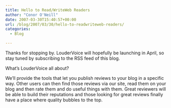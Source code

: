 ```yaml
---
title: Hello to Read/WriteWeb Readers
author: "Conor O'Neill"
date: 2007-03-30T15:40:57+00:00
url: /blog/2007/03/30/hello-to-readwriteweb-readers/
categories:
  - Blog

---
```

Thanks for stopping by. LouderVoice will hopefully be launching in April, so stay tuned by subscribing to the RSS feed of this blog.

What&#8217;s LouderVoice all about?

We&#8217;ll provide the tools that let you publish reviews to your blog in a specific way. Other users can then find those reviews via our site, read them on your blog and then rate them and do useful things with them. Great reviewers will be able to build their reputations and those looking for great reviews finally have a place where quality bubbles to the top.